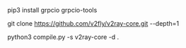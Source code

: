 pip3 install grpcio grpcio-tools

git clone https://github.com/v2fly/v2ray-core.git --depth=1

python3 compile.py -s v2ray-core -d .
